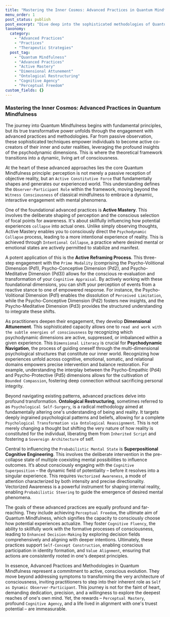 ```yaml
---
title: "Mastering the Inner Cosmos: Advanced Practices in Quantum Mindfulness"
menu_order: 1
post_status: publish
post_excerpt: "Dive deep into the sophisticated methodologies of Quantum Mindfulness that transcend conventional approaches. This article explores advanced practices such as Active Mastery, Dimensional Attunement, and Ontological Restructuring, designed to empower individuals as active co-creators of their experienced reality. Discover how these techniques foster profound cognitive agency and lead to transformative personal growth."
taxonomy:
  category:
    - "Advanced Practices"
    - "Practices"
    - "Therapeutic Strategies"
  post_tag:
    - "Quantum Mindfulness"
    - "Advanced Practices"
    - "Active Mastery"
    - "Dimensional Attunement"
    - "Ontological Restructuring"
    - "Cognitive Agency"
    - "Perceptual Freedom"
custom_fields: {}
---
```


### Mastering the Inner Cosmos: Advanced Practices in Quantum Mindfulness

The journey into Quantum Mindfulness begins with fundamental principles, but its true transformative power unfolds through the engagement with advanced practices and methodologies. Far from passive observation, these sophisticated techniques empower individuals to become active co-creators of their inner and outer realities, leveraging the profound insights of the psychodynamic dimensions. This is where the theoretical framework transitions into a dynamic, living art of consciousness.

At the heart of these advanced approaches lies the core Quantum Mindfulness principle: perception is not merely a passive reception of objective reality, but an `Active Constitutive Force` that fundamentally shapes and generates our experienced world. This understanding defines the `Observer-Participant Role` within the framework, moving beyond the `Witness Consciousness` of classical mindfulness to embrace a dynamic, interactive engagement with mental phenomena.

One of the foundational advanced practices is **Active Mastery**. This involves the deliberate shaping of perception and the conscious selection of focal points for awareness. It's about skillfully influencing how potential experiences `collapse` into actual ones. Unlike simply observing thoughts, Active Mastery enables you to consciously direct the `Psychodynamic Collapse` process, leading to a more intentional experience of reality. This is achieved through `Intentional Collapse`, a practice where desired mental or emotional states are actively permitted to stabilize and manifest.

A potent application of this is the **Active Reframing Process**. This three-step engagement with the `Prime Modality` (comprising the Psycho-Volitional Dimension (Pd1), Psycho-Conceptive Dimension (Pd2), and Psycho-Meditative Dimension (Pd3)) allows for the conscious re-evaluation and transformation of your `Cognitive Appraisal`. By actively working with these foundational dimensions, you can shift your perception of events from a reactive stance to one of empowered response. For instance, the Psycho-Volitional Dimension (Pd1) enables the dissolution of `Perceived Limitation`, while the Psycho-Conceptive Dimension (Pd2) fosters new insights, and the Psycho-Meditative Dimension (Pd3) provides the structured understanding to integrate these shifts.

As practitioners deepen their engagement, they develop **Dimensional Attunement**. This sophisticated capacity allows one to `read and work with the subtle energies of consciousness` by recognizing which psychodynamic dimensions are active, suppressed, or imbalanced within a given experience. This `Dimensional Literacy` is crucial for **Psychodynamic Navigation**, the process of guiding oneself through the multi-dimensional psychological structures that constitute our inner world. Recognizing how experiences unfold across cognitive, emotional, somatic, and relational domains empowers precise intervention and balance restoration. For example, understanding the interplay between the Psycho-Empathic (Pd4) and Psycho-Protective (Pd5) dimensions allows for the cultivation of `Bounded Compassion`, fostering deep connection without sacrificing personal integrity.

Beyond navigating existing patterns, advanced practices delve into profound transformation. **Ontological Restructuring**, sometimes referred to as `Psychological Self-Surgery`, is a radical methodology aimed at fundamentally altering one's understanding of being and reality. It targets deeply ingrained psychological patterns and beliefs, allowing for a complete `Psychological Transformation via Ontological Reassignment`. This is not merely changing a thought but shifting the very nature of how reality is constituted for the individual, liberating them from `Inherited Script` and fostering a `Sovereign Architecture` of self.

Central to influencing the `Probabilistic Mental State` is **Superpositional Cognitive Engineering**. This involves the deliberate intervention in the pre-collapse state of multiple coexisting mental possibilities to influence outcomes. It’s about consciously engaging with the `Cognitive Superposition` – the dynamic field of potentiality – before it resolves into a singular experience. This requires `Vectorized Awareness`, a mode of attention characterized by both intensity and precise directionality. Vectorized Awareness is a powerful instrument for shaping internal reality, enabling `Probabilistic Steering` to guide the emergence of desired mental phenomena.

The goals of these advanced practices are equally profound and far-reaching. They include achieving `Perceptual Freedom`, the ultimate aim of Quantum Mindfulness, which signifies the capacity to consciously choose how potential experiences actualize. They foster `Cognitive Fluency`, the ability to skillfully work with the formative processes of consciousness, leading to `Enhanced Decision-Making` by exploring decision fields comprehensively and aligning with deeper intentions. Ultimately, these practices support `Self-Concept Construction`, enabling conscious participation in identity formation, and `Value Alignment`, ensuring that actions are consistently rooted in one's deepest principles.

In essence, Advanced Practices and Methodologies in Quantum Mindfulness represent a commitment to active, conscious evolution. They move beyond addressing symptoms to transforming the very architecture of consciousness, inviting practitioners to step into their inherent role as `Self as Dynamic Observer-Participant`. This journey is not for the faint of heart, demanding dedication, precision, and a willingness to explore the deepest reaches of one's own mind. Yet, the rewards – `Perceptual Mastery`, profound `Cognitive Agency`, and a life lived in alignment with one's truest potential – are immeasurable.